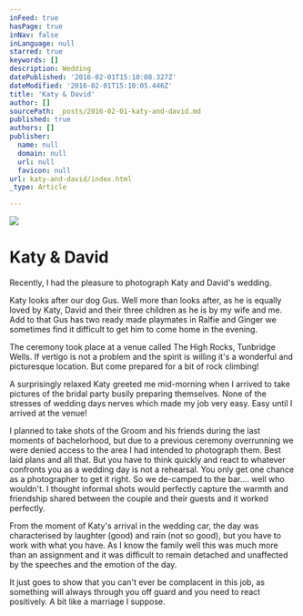 ```yaml
---
inFeed: true
hasPage: true
inNav: false
inLanguage: null
starred: true
keywords: []
description: Wedding
datePublished: '2016-02-01T15:10:08.327Z'
dateModified: '2016-02-01T15:10:05.446Z'
title: 'Katy & David'
author: []
sourcePath: _posts/2016-02-01-katy-and-david.md
published: true
authors: []
publisher:
  name: null
  domain: null
  url: null
  favicon: null
url: katy-and-david/index.html
_type: Article

---
```

![](https://the-grid-user-content.s3-us-west-2.amazonaws.com/152ca8ac-6051-436f-b93c-876ad3c79113.jpg)

# Katy & David

Recently, I had the pleasure to photograph Katy and David's wedding.

Katy looks after our dog Gus. Well more than looks after, as he is equally loved by Katy, David and their three children as he is by my wife and me. Add to that Gus has two ready made playmates in Ralfie and Ginger we sometimes find it difficult to get him to come home in the evening.

The ceremony took place at a venue called The High Rocks, Tunbridge Wells. If vertigo is not a problem and the spirit is willing it's a wonderful and picturesque location. But come prepared for a bit of rock climbing!

A surprisingly relaxed Katy greeted me mid-morning when I arrived to take pictures of the bridal party busily preparing themselves. None of the stresses of wedding days nerves which made my job very easy. Easy until I arrived at the venue!

I planned to take shots of the Groom and his friends during the last moments of bachelorhood, but due to a previous ceremony overrunning we were denied access to the area I had intended to photograph them. Best laid plans and all that. But you have to think quickly and react to whatever confronts you as a wedding day is not a rehearsal. You only get one chance as a photographer to get it right. So we de-camped to the bar.... well who wouldn't. I thought informal shots would perfectly capture the warmth and friendship shared between the couple and their guests and it worked perfectly.

From the moment of Katy's arrival in the wedding car, the day was characterised by laughter (good) and rain (not so good), but you have to work with what you have. As I know the family well this was much more than an assignment and it was difficult to remain detached and unaffected by the speeches and the emotion of the day.

It just goes to show that you can't ever be complacent in this job, as something will always through you off guard and you need to react positively. A bit like a marriage I suppose.